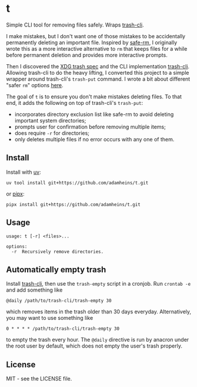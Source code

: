 # t

Simple CLI tool for removing files safely. Wraps
[trash-cli](https://github.com/andreafrancia/trash-cli).

I make mistakes, but I don't want one of those mistakes to be accidentally
permanently deleting an important file. Inspired by
[safe-rm](https://launchpad.net/safe-rm), I originally wrote this as a more
interactive alternative to `rm` that keeps files for a while before permanent
deletion and provides more interactive prompts.

Then I discovered the [XDG trash
spec](https://freedesktop.org/wiki/Specifications/trash-spec/) and the CLI
implementation [trash-cli](https://github.com/andreafrancia/trash-cli).
Allowing trash-cli to do the heavy lifting, I converted this project to a
simple wrapper around trash-cli's `trash-put` command. I wrote a bit about
different "safer `rm`" options [here](https://adamheins.com/blog/a-safer-rm).

The goal of `t` is to ensure you don't make mistakes deleting files. To that
end, it adds the following on top of trash-cli's `trash-put`:

* incorporates directory exclusion list like safe-rm to avoid deleting
  important system directories;
* prompts user for confirmation before removing multiple items;
* does require `-r` for directories;
* only deletes multiple files if no error occurs with any one of them.

## Install

Install with [uv](https://docs.astral.sh/uv/): 
```
uv tool install git+https://github.com/adamheins/t.git
```
or [pipx](https://pipx.pypa.io/stable/):
```
pipx install git+https://github.com/adamheins/t.git
```

## Usage
```
usage: t [-r] <files>...

options:
  -r  Recursively remove directories.
```

## Automatically empty trash
Install [trash-cli](https://github.com/andreafrancia/trash-cli), then use the
`trash-empty` script in a cronjob. Run `crontab -e` and add something like
```
@daily /path/to/trash-cli/trash-empty 30
```
which removes items in the trash older than 30 days everyday. Alternatively, you may want to use something like
```
0 * * * * /path/to/trash-cli/trash-empty 30
```
to empty the trash every hour. The `@daily` directive is run by anacron under
the root user by default, which does not empty the user's trash properly.

## License
MIT - see the LICENSE file.
